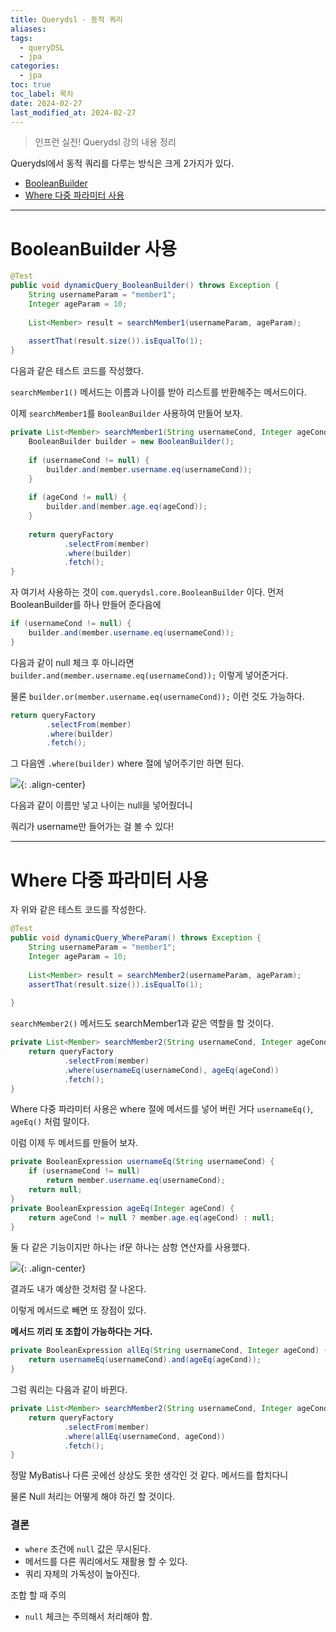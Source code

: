 ```yaml
---
title: Querydsl - 동적 쿼리
aliases: 
tags:
  - queryDSL
  - jpa
categories:
  - jpa
toc: true
toc_label: 목차
date: 2024-02-27
last_modified_at: 2024-02-27
---
```


> 인프런 실전! Querydsl 강의 내용 정리

Querydsl에서 동적 쿼리를 다루는 방식은 크게 2가지가 있다.

- [BooleanBuilder](#booleanbuilder-사용)
- [Where 다중 파라미터 사용](#where-다중-파라미터-사용)

---
# BooleanBuilder 사용

```java
@Test  
public void dynamicQuery_BooleanBuilder() throws Exception {  
    String usernameParam = "member1";  
    Integer ageParam = 10;  
    
    List<Member> result = searchMember1(usernameParam, ageParam);  
    
    assertThat(result.size()).isEqualTo(1);  
}
```

다음과 같은 테스트 코드를 작성했다.

`searchMember1()` 메서드는 이름과 나이를 받아 리스트를 반환해주는 메서드이다.

이제 `searchMember1`를 `BooleanBuilder` 사용하여 만들어 보자.

```java
private List<Member> searchMember1(String usernameCond, Integer ageCond) {  
    BooleanBuilder builder = new BooleanBuilder();  
    
    if (usernameCond != null) {  
        builder.and(member.username.eq(usernameCond));  
    }  
  
    if (ageCond != null) {  
        builder.and(member.age.eq(ageCond));  
    }  
  
    return queryFactory  
            .selectFrom(member)  
            .where(builder)  
            .fetch();  
}
```

자 여기서 사용하는 것이 `com.querydsl.core.BooleanBuilder` 이다. 
먼저 BooleanBuilder를 하나 만들어 준다음에

```java
if (usernameCond != null) {  
	builder.and(member.username.eq(usernameCond));  
}  
```

다음과 같이 null 체크 후 아니라면 `builder.and(member.username.eq(usernameCond));` 이렇게 넣어준거다.

물론 `builder.or(member.username.eq(usernameCond));` 이런 것도 가능하다.

```java
return queryFactory  
		.selectFrom(member)  
		.where(builder)  
		.fetch();  
```

그 다음엔 `.where(builder)` where 절에 넣어주기만 하면 된다.


![](https://i.imgur.com/bEZlICN.png){: .align-center}

다음과 같이 이름만 넣고 나이는 null을 넣어줬더니 

쿼리가 username만 들어가는 걸 볼 수 있다!

---
# Where 다중 파라미터 사용

자 위와 같은 테스트 코드를 작성한다.

```java
@Test  
public void dynamicQuery_WhereParam() throws Exception {  
    String usernameParam = "member1";  
    Integer ageParam = 10;  
  
    List<Member> result = searchMember2(usernameParam, ageParam);  
    assertThat(result.size()).isEqualTo(1);  
  
}
```

`searchMember2()` 메서드도 searchMember1과 같은 역할을 할 것이다.


```java
private List<Member> searchMember2(String usernameCond, Integer ageCond) {  
    return queryFactory  
            .selectFrom(member)  
            .where(usernameEq(usernameCond), ageEq(ageCond))  
            .fetch();  
}
```

Where 다중 파라미터 사용은 where 절에 메서드를 넣어 버린 거다 `usernameEq()`, `ageEq()` 처럼 말이다.

이럼 이제 두 메서드를 만들어 보자.
```java
private BooleanExpression usernameEq(String usernameCond) {  
    if (usernameCond != null)  
        return member.username.eq(usernameCond);  
    return null;  
}  
private BooleanExpression ageEq(Integer ageCond) {  
    return ageCond != null ? member.age.eq(ageCond) : null;  
}
```

둘 다 같은 기능이지만 하나는 if문 하나는 삼항 연산자를 사용했다.

![](https://i.imgur.com/WCyj3Fx.png){: .align-center}

결과도 내가 예상한 것처럼 잘 나온다.


이렇게 메서드로 빼면 또 장점이 있다.

**메서드 끼리 또 조합이 가능하다는 거다.**

```java
private BooleanExpression allEq(String usernameCond, Integer ageCond) {  
    return usernameEq(usernameCond).and(ageEq(ageCond));  
}
```

그럼 쿼리는 다음과 같이 바뀐다.

```java
private List<Member> searchMember2(String usernameCond, Integer ageCond) {  
    return queryFactory  
            .selectFrom(member)  
            .where(allEq(usernameCond, ageCond))  
            .fetch();  
}
```

정말 MyBatis나 다른 곳에선 상상도 못한 생각인 것 같다. 메서드를 합치다니

물론 Null 처리는 어떻게 해야 하긴 할 것이다.

### 결론
- `where` 조건에 `null` 값은 무시된다.
- 메서드를 다른 쿼리에서도 재활용 할 수 있다.
- 쿼리 자체의 가독성이 높아진다.

조합 할 때 주의  
- `null` 체크는 주의해서 처리해야 함.